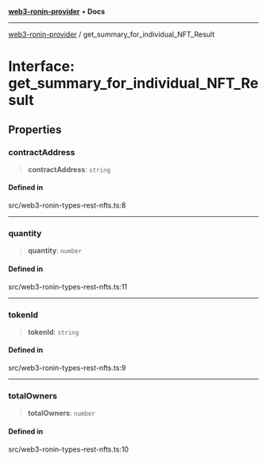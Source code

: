 [**web3-ronin-provider**](../README.md) • **Docs**

***

[web3-ronin-provider](../globals.md) / get\_summary\_for\_individual\_NFT\_Result

# Interface: get\_summary\_for\_individual\_NFT\_Result

## Properties

### contractAddress

> **contractAddress**: `string`

#### Defined in

src/web3-ronin-types-rest-nfts.ts:8

***

### quantity

> **quantity**: `number`

#### Defined in

src/web3-ronin-types-rest-nfts.ts:11

***

### tokenId

> **tokenId**: `string`

#### Defined in

src/web3-ronin-types-rest-nfts.ts:9

***

### totalOwners

> **totalOwners**: `number`

#### Defined in

src/web3-ronin-types-rest-nfts.ts:10
